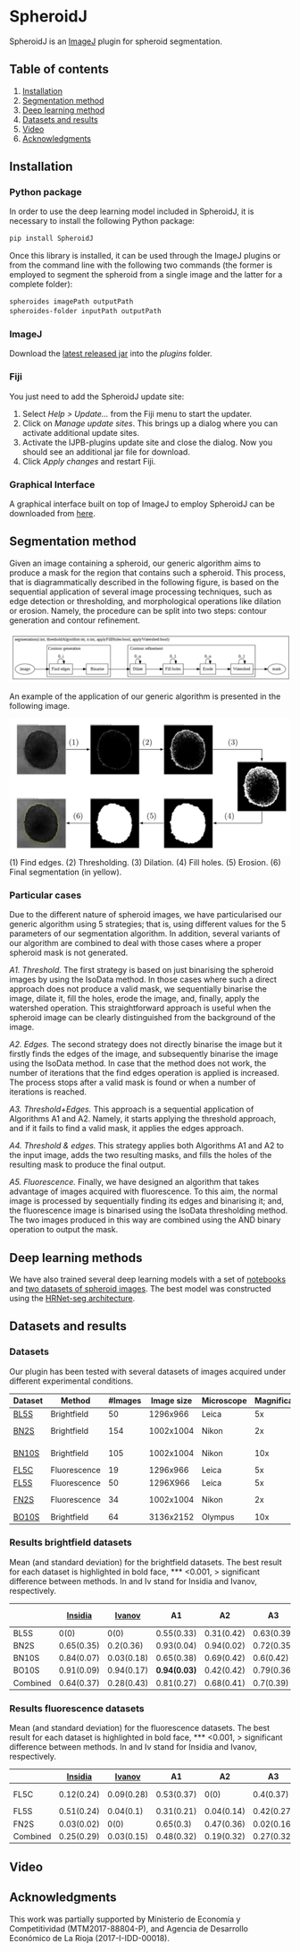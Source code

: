 # SpheroidJ

SpheroidJ is an [ImageJ](http://imagej.net/Welcome) plugin for spheroid segmentation. 

## Table of contents

1. [Installation](#installation)
2. [Segmentation method](#segmentation-method)
3. [Deep learning method](#deep-learning-method)
4. [Datasets and results](#datasets-and-results)
5. [Video](#video)
6. [Acknowledgments](#Acknowledgments)

## Installation

### Python package

In order to use the deep learning model included in SpheroidJ, it is necessary to install the following Python package:

```bash
pip install SpheroidJ
```

Once this library is installed, it can be used through the ImageJ plugins or from the command line with the following two commands (the former is employed to segment the spheroid from a single image and the latter for a complete folder):

```bash
spheroides imagePath outputPath
spheroides-folder inputPath outputPath
```

### ImageJ

Download the [latest released jar](https://github.com/joheras/SpheroidJ/releases) into the _plugins_ folder.

### Fiji

You just need to add the SpheroidJ update site:

1. Select _Help > Update..._ from the Fiji menu to start the updater.
2. Click on _Manage update sites_. This brings up a dialog where you can activate additional update sites.
3. Activate the IJPB-plugins update site and close the dialog. Now you should see an additional jar file for download.
4. Click _Apply changes_ and restart Fiji.

### Graphical Interface

A graphical interface built on top of ImageJ to employ SpheroidJ can be downloaded from [here](https://github.com/Wioland/Esferoides-master/).

## Segmentation method

Given an image containing a spheroid, our generic algorithm aims to produce a mask for the region that contains such a spheroid. This process, that is diagrammatically described in the following figure, is based on the sequential application of several image processing techniques, such as edge detection or thresholding, and morphological operations like dilation or erosion. Namely, the procedure can be split into two steps: contour generation and contour refinement.

![Method](general2.png)


An example of the application of our generic algorithm is presented in the following image.

![Method](example.png)
(1) Find edges. (2) Thresholding. (3) Dilation. (4) Fill holes. (5) Erosion. (6) Final segmentation (in yellow).

### Particular cases

Due to the different nature of spheroid images, we have particularised our generic algorithm using 5 strategies; that is, using different values for the 5 parameters of our segmentation algorithm. In addition, several variants of our algorithm are combined to deal with those cases where a proper spheroid mask is not generated.

*A1. Threshold.* The first strategy is based on just binarising the spheroid images by using the IsoData method. In those cases where such a direct approach does not produce a valid mask, we sequentially binarise the image, dilate it, fill the holes, erode the image, and, finally, apply the watershed operation. This straightforward approach is useful when the spheroid image can be clearly distinguished from the background of the image.  

*A2. Edges.* The second strategy does not directly binarise the image but it firstly finds the edges of the image, and subsequently binarise the image using the IsoData method. In case that the method does not work, the number of iterations that the find edges operation is applied is increased. The process stops after a valid mask is found or when a number of iterations is reached.  

*A3. Threshold+Edges.* This approach is a sequential application of Algorithms A1 and A2. Namely, it starts applying the threshold approach, and if it fails to find a valid mask, it applies the edges approach. 

*A4. Threshold \& edges.* This strategy applies both Algorithms A1 and A2 to the input image, adds the two resulting masks, and fills the holes of the resulting mask to produce the final output.  

*A5. Fluorescence.* Finally, we have designed an algorithm that takes advantage of images acquired with fluorescence. To this aim, the normal image is processed by sequentially finding its edges and binarising it; and, the fluorescence image is binarised using the IsoData thresholding method. The two images produced in this way are combined using the AND binary operation to output the mask. 

## Deep learning methods

We have also trained several deep learning models with a set of [notebooks]() and [two datasets of spheroid images](). The best model was constructed using the [HRNet-seg architecture](https://arxiv.org/pdf/1908.07919.pdf).

## Datasets and results

### Datasets

Our plugin has been tested with several datasets of images acquired under different experimental conditions. 

| Dataset | Method | #Images  |  Image size | Microscope | Magnification | Format | Type | Culture |
|--------|--------|--------|--------|--------|--------|--------|--------|--------|
| [BL5S](https://github.com/joheras/SpheroidJ/releases/download/Datasets/BL5S.zip) | Brightfield | 50 | 1296x966 | Leica | 5x | TIFF | RGB | Suspension | 
| [BN2S](https://github.com/joheras/SpheroidJ/releases/download/Datasets/BN2S.zip) | Brightfield | 154 | 1002x1004 | Nikon | 2x | ND2 | Gray 16bits | Suspension | 
| [BN10S](https://github.com/joheras/SpheroidJ/releases/download/Datasets/BN10S.zip) | Brightfield | 105 | 1002x1004 | Nikon | 10x | ND2 | Gray 16bits | Suspension | 
| [FL5C](https://github.com/joheras/SpheroidJ/releases/download/Datasets/FL5C.zip) | Fluorescence | 19 | 1296x966  | Leica | 5x | TIFF | RGB | Collagen | 
| [FL5S](https://github.com/joheras/SpheroidJ/releases/download/Datasets/FL5S.zip) | Fluorescence | 50 | 1296X966 | Leica | 5x | TIFF | RGB | Suspension | 
| [FN2S](https://github.com/joheras/SpheroidJ/releases/download/Datasets/FN2S.zip) | Fluorescence | 34 | 1002x1004 | Nikon | 2x | ND2 | Gray 16bits | Suspension  |
| [BO10S](http://imagej.1557.x6.nabble.com/A-macro-for-automated-spheroid-size-analysis-td5009205.html) | Brightfield | 64 | 3136x2152 | Olympus | 10x | JPG | RGB | Suspension |

### Results brightfield datasets

Mean (and standard deviation) for the brightfield datasets. The best result for each dataset is highlighted in bold face, *** <0.001, > significant difference between methods. In and Iv stand for Insidia and Ivanov, respectively.

|| [Insidia](https://doi.org/10.1002/biot.201700140) | [Ivanov](http://dx.doi.org/10.1371/journal.pone.0103817) | A1 | A2 | A3 | A4 | HRNet| Friedman Test | Dunn test | 
|---------| --------- | --------- | --------- | --------- | --------- | --------- | --------- | --------- |--------- |
| BL5S | 0(0) | 0(0) | 0.55(0.33) | 0.31(0.42) |  0.63(0.39) | 0(0) | **0.75(0.25)** |154.756*** | A3>A1>A2,A4,In,Iv | 
| BN2S | 0.65(0.35) | 0.2(0.36) | 0.93(0.04) | 0.94(0.02) | 0.72(0.35) | 0.73(0.35) | **0.96(0.01)** | 427.632***  | A2,A1>A4>A3>In>Iv |
| BN10S | 0.84(0.07) | 0.03(0.18) | 0.65(0.38) | 0.69(0.42) | 0.6(0.42) | 0.95(0.01) | **0.97(0.01)** |  190.462*** | A4>In>A2,A1>A3>Iv |
| BO10S | 0.91(0.09) | 0.94(0.17) |  **0.94(0.03)** | 0.42(0.42) | 0.79(0.36) | 0.88(0.10) | 0.92(0.03) | 224.473*** | A1,Iv>In,A4,A3>A2 | 
| Combined | 0.64(0.37) | 0.28(0.43) |  0.81(0.27) | 0.68(0.41) | 0.7(0.39) | 0.74(0.35)| **0.92(0.12)**  | 385.751*** | A1>A4,A3,A2>In,Iv |

### Results fluorescence datasets

Mean (and standard deviation) for the fluorescence datasets. The best result for each dataset is highlighted in bold face, *** <0.001, > significant difference between methods. In and Iv stand for Insidia and Ivanov, respectively.

|| [Insidia](https://doi.org/10.1002/biot.201700140) | [Ivanov](http://dx.doi.org/10.1371/journal.pone.0103817) | A1 | A2 | A3 | A4 | A5 | HRNet| Friedman Test | Dunn test | 
|---------| --------- | --------- | --------- | --------- | --------- | --------- | --------- | --------- |--------- |--------- |
| FL5C  |  0.12(0.24)  |  0.09(0.28)  |  0.53(0.37)  |  0(0)  |  0.4(0.37)  |  0(0)  |  0.67(0.17) | **0.71(0.3)**  74.530***  | A5,A1,A3>In,Iv,A2,A4|
| FL5S  |  0.51(0.24)  |  0.04(0.1)  |  0.31(0.21)  |  0.04(0.14)  |  0.42(0.27)  |  0(0)  |  **0.89(0.07)** | 0.70(0.26)| 191.062***  |  A5>In,A3,A1>A2,Iv,A4|
| FN2S  |  0.03(0.02)  |  0(0)  |  0.65(0.3)  |  0.47(0.36)  |  0.02(0.16)  |  0.05(0.04)  |  **0.82(0.17)** | 0.78(0.2)| 148.081*** |  A5>A1,A2>A4,In,A3,Iv|
| Combined  |  0.25(0.29)  |  0.03(0.15)  |  0.48(0.32)  |  0.19(0.32)  |  0.27(0.32)  |  0.03(0.10)  |  **0.82(0.16)** | 0.74(0.25)| 2.78.983***  | A5>A1,In,A3>A2,A4,Iv |

## Video

## Acknowledgments 

This work was partially supported by Ministerio de Economía y Competitividad (MTM2017-88804-P), and Agencia de Desarrollo Económico de La Rioja (2017-I-IDD-00018).
